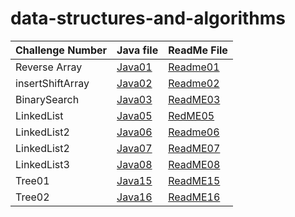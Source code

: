 # data-structures-and-algorithms

| Challenge Number | Java file                                                   | ReadMe File                                   |
|------------------|-------------------------------------------------------------|-----------------------------------------------|
| Reverse Array    | [Java01](./challenge01/Class01.java)                        | [Readme01](./challenge01/ReadMe01.md)         |
| insertShiftArray | [Java02](./challenge02/Class02.java)                        | [Readme02](./challenge02/ReadMe02.md)         |
| BinarySearch     | [Java03](./challenge03/class03.java)                        | [ReadME03](./challenge03/ReadMe03.md)         |
 | LinkedList       | [Java05](./src/main/java/linklist/Linkylist.java)           | [RedME05](linkList/linkedList.md)             |
 | LinkedList2      | [Java06](./src/main/java/linklist/Linkylist.java)           | [Readme06](linkList/LinkedListClass6.md)      |
 | LinkedList2      | [Java07](./src/main/java/linklist/Linkylist.java)           | [ReadME07](linkList/LinkedListClass7.md)      | 
| LinkedList3      | [Java08](./src/main/java/linklist/Linkylist.java)           | [ReadME08](linkList/LinkedlistChallenge08.md) |
| Tree01           | [Java15](./src/main/java/linklist/Linkylist.java)           | [ReadME15](tree/ReadMeTree.md)                |
| Tree02           | [Java16](tree/app/src/main/java/tree/BinarySearchTree.java) | [ReadME16](tree/ReadMeMaxTree.md)                |